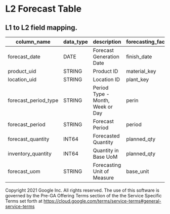 # L2 Forecast Table

## L1 to L2 field mapping.



| column_name | data_type | description | forecasting_fact |
|---|---|---|---|
| forecast_date | DATE | Forecast Generation Date | finish_date |
| product_uid | STRING | Product ID | material_key |
| location_uid | STRING | Location ID | plant_key |
| forecast_period_type | STRING | Period Type - Month, Week or Day | perin |
| forecast_period | STRING | Forecast Period | period |
| forecast_quantity | INT64 | Forecasted Quantity | planned_qty |
| inventory_quantity | INT64 | Quantity in Base UoM | planned_qty |
| forecast_uom | STRING | Forecasting Unit of Measure | base_unit |

Copyright 2021 Google Inc. All rights reserved.
The use of this software is governed by the Pre-GA Offering Terms section of the the Service Specific Terms set forth at https://cloud.google.com/terms/service-terms#general-service-terms